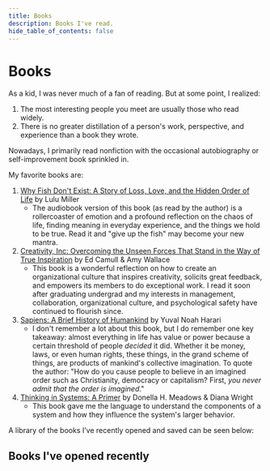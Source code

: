 ```yaml
---
title: Books
description: Books I've read.
hide_table_of_contents: false
---
```


# Books
As a kid, I was never much of a fan of reading. But at some point, I realized:

1. The most interesting people you meet are usually those who read widely.
2. There is no greater distillation of a person's work, perspective, and experience than a book they wrote.

Nowadays, I primarily read nonfiction with the occasional autobiography or self-improvement book sprinkled in.

My favorite books are:
1. [Why Fish Don't Exist: A Story of Loss, Love, and the Hidden Order of Life](https://www.goodreads.com/book/show/50887097-why-fish-don-t-exist) by Lulu Miller
   * The audiobook version of this book (as read by the author) is a rollercoaster of emotion and a profound reflection on the chaos of life, finding meaning in everyday experience, and the things we hold to be true. Read it and "give up the fish" may become your new mantra.
2. [Creativity, Inc: Overcoming the Unseen Forces That Stand in the Way of True Inspiration](https://www.goodreads.com/book/show/18077903-creativity-inc) by Ed Camull & Amy Wallace
   * This book is a wonderful reflection on how to create an organizational culture that inspires creativity, solicits great feedback, and empowers its members to do exceptional work. I read it soon after graduating undergrad and my interests in management, collaboration, organizational culture, and psychological safety have continued to flourish since.
3. [Sapiens: A Brief History of Humankind](https://www.goodreads.com/book/show/23692271-sapiens) by Yuval Noah Harari
   * I don't remember a lot about this book, but I do remember one key takeaway: almost everything in life has value or power because a certain threshold of people *decided* it did. Whether it be money, laws, or even human rights, these things, in the grand scheme of things, are products of mankind's collective imagination. To quote the author: "How do you cause people to believe in an imagined order such as Christianity, democracy or capitalism? First, *you never admit that the order is imagined*."
4. [Thinking in Systems: A Primer](https://www.goodreads.com/book/show/3828902-thinking-in-systems) by Donella H. Meadows & Diana Wright
   * This book gave me the language to understand the components of a system and how they influence the system's larger behavior.


A library of the books I’ve recently opened and saved can be seen below:

## Books I've opened recently

<div>
  <style type="text/css" media="screen" dangerouslySetInnerHTML={{__html: "\n        .gr_grid_container {\n          /* customize grid container div here. eg: width: 500px; */\n        }\n\n        .gr_grid_book_container {\n          /* customize book cover container div here */\n          float: left;\n          width: 98px;\n          height: 160px;\n          padding: 0px 0px;\n          overflow: hidden;\n        }\n      " }} />
  <div id="gr_grid_widget_1668224755">
    {/* Show static html as a placeholder in case js is not enabled - javascript include will override this if things work */}
    <div className="gr_grid_container">
      <div className="gr_grid_book_container"><a title="Models: Attract Women Through Honesty" rel="nofollow" href="https://www.goodreads.com/book/show/12633800-models"><img alt="Models: Attract Women Through Honesty" border={0} src="https://i.gr-assets.com/images/S/compressed.photo.goodreads.com/books/1375568311l/12633800._SX98_.jpg" /></a></div>
      <div className="gr_grid_book_container"><a title="Eloquent JavaScript: A Modern Introduction to Programming" rel="nofollow" href="https://www.goodreads.com/book/show/8910666-eloquent-javascript"><img alt="Eloquent JavaScript: A Modern Introduction to Programming" border={0} src="https://i.gr-assets.com/images/S/compressed.photo.goodreads.com/books/1308260856l/8910666._SX98_.jpg" /></a></div>
      <div className="gr_grid_book_container"><a title="Our Livable World: Creating the Clean Earth of Tomorrow" rel="nofollow" href="https://www.goodreads.com/book/show/54810072-our-livable-world"><img alt="Our Livable World: Creating the Clean Earth of Tomorrow" border={0} src="https://i.gr-assets.com/images/S/compressed.photo.goodreads.com/books/1611356236l/54810072._SX98_.jpg" /></a></div>
      <div className="gr_grid_book_container"><a title="The Precipice: Existential Risk and the Future of Humanity" rel="nofollow" href="https://www.goodreads.com/book/show/50485582-the-precipice"><img alt="The Precipice: Existential Risk and the Future of Humanity" border={0} src="https://i.gr-assets.com/images/S/compressed.photo.goodreads.com/books/1579013316l/50485582._SX98_.jpg" /></a></div>
      <div className="gr_grid_book_container"><a title="Together: Why Social Connection Holds the Key to Better Health, Higher Performance, and Greater Happiness" rel="nofollow" href="https://www.goodreads.com/book/show/43309159-together"><img alt="Together: Why Social Connection Holds the Key to Better Health, Higher Performance, and Greater Happiness" border={0} src="https://i.gr-assets.com/images/S/compressed.photo.goodreads.com/books/1569893285l/43309159._SX98_.jpg" /></a></div>
      <div className="gr_grid_book_container"><a title="The 99% Invisible City: A Field Guide to the Hidden World of Everyday Design" rel="nofollow" href="https://www.goodreads.com/book/show/50416393-the-99-invisible-city"><img alt="The 99% Invisible City: A Field Guide to the Hidden World of Everyday Design" border={0} src="https://i.gr-assets.com/images/S/compressed.photo.goodreads.com/books/1593147964l/50416393._SX98_.jpg" /></a></div>
      <div className="gr_grid_book_container"><a title="Think Again: The Power of Knowing What You Don't Know" rel="nofollow" href="https://www.goodreads.com/book/show/55539565-think-again"><img alt="Think Again: The Power of Knowing What You Don't Know" border={0} src="https://i.gr-assets.com/images/S/compressed.photo.goodreads.com/books/1602574232l/55539565._SX98_.jpg" /></a></div>
      <div className="gr_grid_book_container"><a title="Into the Wild" rel="nofollow" href="https://www.goodreads.com/book/show/1845.Into_the_Wild"><img alt="Into the Wild" border={0} src="https://i.gr-assets.com/images/S/compressed.photo.goodreads.com/books/1634587789l/1845._SX98_.jpg" /></a></div>
      <div className="gr_grid_book_container"><a title="White Fragility: Why It’s So Hard for White People to Talk About Racism" rel="nofollow" href="https://www.goodreads.com/book/show/43708708-white-fragility"><img alt="White Fragility: Why It’s So Hard for White People to Talk About Racism" border={0} src="https://i.gr-assets.com/images/S/compressed.photo.goodreads.com/books/1614966481l/43708708._SX98_.jpg" /></a></div>
      <div className="gr_grid_book_container"><a title="So You Want to Talk About Race" rel="nofollow" href="https://www.goodreads.com/book/show/35099718-so-you-want-to-talk-about-race"><img alt="So You Want to Talk About Race" border={0} src="https://i.gr-assets.com/images/S/compressed.photo.goodreads.com/books/1499224833l/35099718._SX98_.jpg" /></a></div>
      <div className="gr_grid_book_container"><a title="Why Fish Don't Exist: A Story of Loss, Love, and the Hidden Order of Life" rel="nofollow" href="https://www.goodreads.com/book/show/50887097-why-fish-don-t-exist"><img alt="Why Fish Don't Exist: A Story of Loss, Love, and the Hidden Order of Life" border={0} src="https://i.gr-assets.com/images/S/compressed.photo.goodreads.com/books/1565526670l/50887097._SX98_.jpg" /></a></div>
      <div className="gr_grid_book_container"><a title="The New Jim Crow: Mass Incarceration in the Age of Colorblindness" rel="nofollow" href="https://www.goodreads.com/book/show/6792458-the-new-jim-crow"><img alt="The New Jim Crow: Mass Incarceration in the Age of Colorblindness" border={0} src="https://i.gr-assets.com/images/S/compressed.photo.goodreads.com/books/1328751532l/6792458._SX98_.jpg" /></a></div>
      <div className="gr_grid_book_container"><a title="Desert Solitaire" rel="nofollow" href="https://www.goodreads.com/book/show/214614.Desert_Solitaire"><img alt="Desert Solitaire" border={0} src="https://i.gr-assets.com/images/S/compressed.photo.goodreads.com/books/1399583343l/214614._SY160_.jpg" /></a></div>
      <div className="gr_grid_book_container"><a title="Find Your Why: A Practical Guide to Discovering Purpose for You and Your Team" rel="nofollow" href="https://www.goodreads.com/book/show/29496432-find-your-why"><img alt="Find Your Why: A Practical Guide to Discovering Purpose for You and Your Team" border={0} src="https://i.gr-assets.com/images/S/compressed.photo.goodreads.com/books/1460908316l/29496432._SX98_.jpg" /></a></div>
      <div className="gr_grid_book_container"><a title="Astrophysics for People in a Hurry" rel="nofollow" href="https://www.goodreads.com/book/show/35050632-astrophysics-for-people-in-a-hurry"><img alt="Astrophysics for People in a Hurry" border={0} src="https://i.gr-assets.com/images/S/compressed.photo.goodreads.com/books/1493752963l/35050632._SX98_.jpg" /></a></div>
      <div className="gr_grid_book_container"><a title="The Life You Can Save: Acting Now to End World Poverty" rel="nofollow" href="https://www.goodreads.com/book/show/4722934-the-life-you-can-save"><img alt="The Life You Can Save: Acting Now to End World Poverty" border={0} src="https://i.gr-assets.com/images/S/compressed.photo.goodreads.com/books/1439433749l/4722934._SX98_.jpg" /></a></div>
      <div className="gr_grid_book_container"><a title="Originals: How Non-Conformists Move the World" rel="nofollow" href="https://www.goodreads.com/book/show/25614523-originals"><img alt="Originals: How Non-Conformists Move the World" border={0} src="https://i.gr-assets.com/images/S/compressed.photo.goodreads.com/books/1445791874l/25614523._SX98_.jpg" /></a></div>
      <div className="gr_grid_book_container"><a title="The Uninhabitable Earth: Life After Warming" rel="nofollow" href="https://www.goodreads.com/book/show/41552709-the-uninhabitable-earth"><img alt="The Uninhabitable Earth: Life After Warming" border={0} src="https://i.gr-assets.com/images/S/compressed.photo.goodreads.com/books/1603323079l/41552709._SX98_.jpg" /></a></div>
      <div className="gr_grid_book_container"><a title="Talk Like TED: The 9 Public-Speaking Secrets of the World's Top Minds" rel="nofollow" href="https://www.goodreads.com/book/show/17910144-talk-like-ted"><img alt="Talk Like TED: The 9 Public-Speaking Secrets of the World's Top Minds" border={0} src="https://i.gr-assets.com/images/S/compressed.photo.goodreads.com/books/1396823321l/17910144._SX98_.jpg" /></a></div>
      <div className="gr_grid_book_container"><a title="Doing Good Better: How Effective Altruism Can Help You Make a Difference" rel="nofollow" href="https://www.goodreads.com/book/show/23398748-doing-good-better"><img alt="Doing Good Better: How Effective Altruism Can Help You Make a Difference" border={0} src="https://i.gr-assets.com/images/S/compressed.photo.goodreads.com/books/1414351487l/23398748._SX98_.jpg" /></a></div>
      <noscript>&lt;br/&gt;Share &lt;a rel="nofollow" href="/"&gt;book reviews&lt;/a&gt; and ratings with Quinn, and even join a &lt;a rel="nofollow" href="/group"&gt;book club&lt;/a&gt; on Goodreads.</noscript>
    </div>
  </div>
</div>

## Books I've saved recently
*And probably won't end up reading. :(*

<div>
  <style type="text/css" media="screen" dangerouslySetInnerHTML={{__html: "\n        .gr_grid_container {\n          /* customize grid container div here. eg: width: 500px; */\n        }\n\n        .gr_grid_book_container {\n          /* customize book cover container div here */\n          float: left;\n          width: 98px;\n          height: 160px;\n          padding: 0px 0px;\n          overflow: hidden;\n        }\n      " }} />
  <div id="gr_grid_widget_1668224639">
    {/* Show static html as a placeholder in case js is not enabled - javascript include will override this if things work */}
    <div className="gr_grid_container">
      <div className="gr_grid_book_container"><a title="Scrappy Circuits" rel="nofollow" href="https://www.goodreads.com/book/show/58147965-scrappy-circuits"><img alt="Scrappy Circuits" border={0} src="https://s.gr-assets.com/assets/nophoto/book/111x148-bcc042a9c91a29c1d680899eff700a03.png" /></a></div>
      <div className="gr_grid_book_container"><a title="Working Effectively with Legacy Code" rel="nofollow" href="https://www.goodreads.com/book/show/44919.Working_Effectively_with_Legacy_Code"><img alt="Working Effectively with Legacy Code" border={0} src="https://i.gr-assets.com/images/S/compressed.photo.goodreads.com/books/1348627451l/44919._SX98_.jpg" /></a></div>
      <div className="gr_grid_book_container"><a title="How the Other Half Learns: Equality, Excellence, and the Battle Over School Choice" rel="nofollow" href="https://www.goodreads.com/book/show/44525550-how-the-other-half-learns"><img alt="How the Other Half Learns: Equality, Excellence, and the Battle Over School Choice" border={0} src="https://i.gr-assets.com/images/S/compressed.photo.goodreads.com/books/1560505945l/44525550._SX98_.jpg" /></a></div>
      <div className="gr_grid_book_container"><a title="Change of Heart: What Psychology Can Teach Us about Spreading Social Change" rel="nofollow" href="https://www.goodreads.com/book/show/9019721-change-of-heart"><img alt="Change of Heart: What Psychology Can Teach Us about Spreading Social Change" border={0} src="https://i.gr-assets.com/images/S/compressed.photo.goodreads.com/books/1389066486l/9019721._SX98_.jpg" /></a></div>
      <div className="gr_grid_book_container"><a title="How to Be Great at Doing Good: Why Results Are What Count and How Smart Charity Can Change the World" rel="nofollow" href="https://www.goodreads.com/book/show/23318364-how-to-be-great-at-doing-good"><img alt="How to Be Great at Doing Good: Why Results Are What Count and How Smart Charity Can Change the World" border={0} src="https://i.gr-assets.com/images/S/compressed.photo.goodreads.com/books/1415583207l/23318364._SX98_.jpg" /></a></div>
      <div className="gr_grid_book_container"><a title="Veganomics: The Surprising Science on What Motivates Vegetarians, from the Breakfast Table to the Bedroom" rel="nofollow" href="https://www.goodreads.com/book/show/18520952-veganomics"><img alt="Veganomics: The Surprising Science on What Motivates Vegetarians, from the Breakfast Table to the Bedroom" border={0} src="https://i.gr-assets.com/images/S/compressed.photo.goodreads.com/books/1380052386l/18520952._SX98_.jpg" /></a></div>
      <div className="gr_grid_book_container"><a title="In Praise of Walking: A New Scientific Exploration" rel="nofollow" href="https://www.goodreads.com/book/show/53122217-in-praise-of-walking"><img alt="In Praise of Walking: A New Scientific Exploration" border={0} src="https://i.gr-assets.com/images/S/compressed.photo.goodreads.com/books/1578598459l/53122217._SX98_SY160_.jpg" /></a></div>
      <div className="gr_grid_book_container"><a title="Ageless: The New Science of Getting Older Without Getting Old" rel="nofollow" href="https://www.goodreads.com/book/show/52954648-ageless"><img alt="Ageless: The New Science of Getting Older Without Getting Old" border={0} src="https://i.gr-assets.com/images/S/compressed.photo.goodreads.com/books/1585142720l/52954648._SX98_SY160_.jpg" /></a></div>
      <div className="gr_grid_book_container"><a title="The Disconnect: A Personal Journey Through the Internet" rel="nofollow" href="https://www.goodreads.com/book/show/54897741-the-disconnect"><img alt="The Disconnect: A Personal Journey Through the Internet" border={0} src="https://i.gr-assets.com/images/S/compressed.photo.goodreads.com/books/1610219166l/54897741._SX98_.jpg" /></a></div>
      <div className="gr_grid_book_container"><a title="Utopia for Realists: How We Can Build the Ideal World" rel="nofollow" href="https://www.goodreads.com/book/show/40876575-utopia-for-realists"><img alt="Utopia for Realists: How We Can Build the Ideal World" border={0} src="https://i.gr-assets.com/images/S/compressed.photo.goodreads.com/books/1618785125l/40876575._SX98_.jpg" /></a></div>
      <div className="gr_grid_book_container"><a title="Exercised: Why Something We Never Evolved to Do Is Healthy and Rewarding" rel="nofollow" href="https://www.goodreads.com/book/show/49358915-exercised"><img alt="Exercised: Why Something We Never Evolved to Do Is Healthy and Rewarding" border={0} src="https://i.gr-assets.com/images/S/compressed.photo.goodreads.com/books/1594006013l/49358915._SX98_.jpg" /></a></div>
      <div className="gr_grid_book_container"><a title="Rescue: From Global Crisis to a Better World" rel="nofollow" href="https://www.goodreads.com/book/show/58127926-rescue"><img alt="Rescue: From Global Crisis to a Better World" border={0} src="https://s.gr-assets.com/assets/nophoto/book/111x148-bcc042a9c91a29c1d680899eff700a03.png" /></a></div>
      <div className="gr_grid_book_container"><a title="The Complete Vegetable Cookbook" rel="nofollow" href="https://www.goodreads.com/book/show/58561248-the-complete-vegetable-cookbook"><img alt="The Complete Vegetable Cookbook" border={0} src="https://i.gr-assets.com/images/S/compressed.photo.goodreads.com/books/1626358835l/58561248._SX98_.jpg" /></a></div>
      <div className="gr_grid_book_container"><a title="Come as You Are: The Surprising New Science that Will Transform Your Sex Life" rel="nofollow" href="https://www.goodreads.com/book/show/22609341-come-as-you-are"><img alt="Come as You Are: The Surprising New Science that Will Transform Your Sex Life" border={0} src="https://i.gr-assets.com/images/S/compressed.photo.goodreads.com/books/1421037685l/22609341._SX98_.jpg" /></a></div>
      <div className="gr_grid_book_container"><a title="The Great Mental Models: General Thinking Concepts" rel="nofollow" href="https://www.goodreads.com/book/show/44245196-the-great-mental-models"><img alt="The Great Mental Models: General Thinking Concepts" border={0} src="https://i.gr-assets.com/images/S/compressed.photo.goodreads.com/books/1551734725l/44245196._SX98_.jpg" /></a></div>
      <div className="gr_grid_book_container"><a title="Irrationality: A History of the Dark Side of Reason" rel="nofollow" href="https://www.goodreads.com/book/show/43566758-irrationality"><img alt="Irrationality: A History of the Dark Side of Reason" border={0} src="https://i.gr-assets.com/images/S/compressed.photo.goodreads.com/books/1547518108l/43566758._SX98_.jpg" /></a></div>
      <div className="gr_grid_book_container"><a title="Post-Truth" rel="nofollow" href="https://www.goodreads.com/book/show/36702245-post-truth"><img alt="Post-Truth" border={0} src="https://i.gr-assets.com/images/S/compressed.photo.goodreads.com/books/1512163194l/36702245._SX98_.jpg" /></a></div>
      <div className="gr_grid_book_container"><a title="The Enigma of Reason" rel="nofollow" href="https://www.goodreads.com/book/show/32336635-the-enigma-of-reason"><img alt="The Enigma of Reason" border={0} src="https://i.gr-assets.com/images/S/compressed.photo.goodreads.com/books/1488567927l/32336635._SX98_.jpg" /></a></div>
      <div className="gr_grid_book_container"><a title="Think Like a Feminist: The Philosophy Behind the Revolution" rel="nofollow" href="https://www.goodreads.com/book/show/50489365-think-like-a-feminist"><img alt="Think Like a Feminist: The Philosophy Behind the Revolution" border={0} src="https://i.gr-assets.com/images/S/compressed.photo.goodreads.com/books/1593186684l/50489365._SX98_.jpg" /></a></div>
      <div className="gr_grid_book_container"><a title="DevOps for the Desperate: A Hands-On Survival Guide" rel="nofollow" href="https://www.goodreads.com/book/show/59879642-devops-for-the-desperate"><img alt="DevOps for the Desperate: A Hands-On Survival Guide" border={0} src="https://i.gr-assets.com/images/S/compressed.photo.goodreads.com/books/1646655041l/59879642._SX98_.jpg" /></a></div>
      <noscript>&lt;br/&gt;Share &lt;a rel="nofollow" href="/"&gt;book reviews&lt;/a&gt; and ratings with Quinn, and even join a &lt;a rel="nofollow" href="/group"&gt;book club&lt;/a&gt; on Goodreads.</noscript>
    </div>
  </div>
</div>